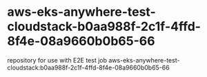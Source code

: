 # aws-eks-anywhere-test-cloudstack-b0aa988f-2c1f-4ffd-8f4e-08a9660b0b65-66
repository for use with E2E test job aws-eks-anywhere-test-cloudstack:b0aa988f-2c1f-4ffd-8f4e-08a9660b0b65-66

